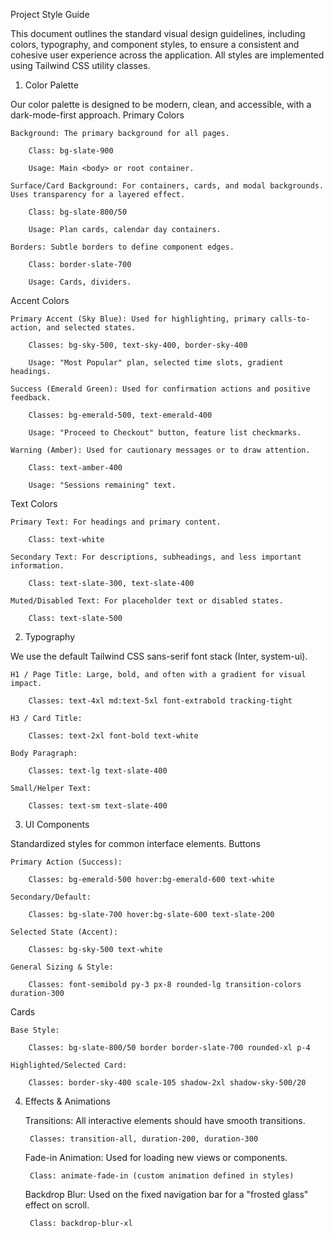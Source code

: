 Project Style Guide

This document outlines the standard visual design guidelines, including colors, typography, and component styles, to ensure a consistent and cohesive user experience across the application. All styles are implemented using Tailwind CSS utility classes.
1. Color Palette

Our color palette is designed to be modern, clean, and accessible, with a dark-mode-first approach.
Primary Colors

    Background: The primary background for all pages.

        Class: bg-slate-900

        Usage: Main <body> or root container.

    Surface/Card Background: For containers, cards, and modal backgrounds. Uses transparency for a layered effect.

        Class: bg-slate-800/50

        Usage: Plan cards, calendar day containers.

    Borders: Subtle borders to define component edges.

        Class: border-slate-700

        Usage: Cards, dividers.

Accent Colors

    Primary Accent (Sky Blue): Used for highlighting, primary calls-to-action, and selected states.

        Classes: bg-sky-500, text-sky-400, border-sky-400

        Usage: "Most Popular" plan, selected time slots, gradient headings.

    Success (Emerald Green): Used for confirmation actions and positive feedback.

        Classes: bg-emerald-500, text-emerald-400

        Usage: "Proceed to Checkout" button, feature list checkmarks.

    Warning (Amber): Used for cautionary messages or to draw attention.

        Class: text-amber-400

        Usage: "Sessions remaining" text.

Text Colors

    Primary Text: For headings and primary content.

        Class: text-white

    Secondary Text: For descriptions, subheadings, and less important information.

        Class: text-slate-300, text-slate-400

    Muted/Disabled Text: For placeholder text or disabled states.

        Class: text-slate-500

2. Typography

We use the default Tailwind CSS sans-serif font stack (Inter, system-ui).

    H1 / Page Title: Large, bold, and often with a gradient for visual impact.

        Classes: text-4xl md:text-5xl font-extrabold tracking-tight

    H3 / Card Title:

        Classes: text-2xl font-bold text-white

    Body Paragraph:

        Classes: text-lg text-slate-400

    Small/Helper Text:

        Classes: text-sm text-slate-400

3. UI Components

Standardized styles for common interface elements.
Buttons

    Primary Action (Success):

        Classes: bg-emerald-500 hover:bg-emerald-600 text-white

    Secondary/Default:

        Classes: bg-slate-700 hover:bg-slate-600 text-slate-200

    Selected State (Accent):

        Classes: bg-sky-500 text-white

    General Sizing & Style:

        Classes: font-semibold py-3 px-8 rounded-lg transition-colors duration-300

Cards

    Base Style:

        Classes: bg-slate-800/50 border border-slate-700 rounded-xl p-4

    Highlighted/Selected Card:

        Classes: border-sky-400 scale-105 shadow-2xl shadow-sky-500/20

4. Effects & Animations

    Transitions: All interactive elements should have smooth transitions.

        Classes: transition-all, duration-200, duration-300

    Fade-in Animation: Used for loading new views or components.

        Class: animate-fade-in (custom animation defined in styles)

    Backdrop Blur: Used on the fixed navigation bar for a "frosted glass" effect on scroll.

        Class: backdrop-blur-xl